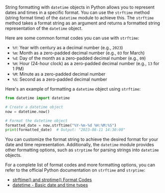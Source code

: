 String formatting with `datetime` objects in Python allows you to represent dates and times in a specific format. You can use the `strftime` method (string format time) of the `datetime` module to achieve this. The `strftime` method takes a format string as an argument and returns a formatted string representation of the `datetime` object.

Here are some common format codes you can use with `strftime`:

- `%Y`: Year with century as a decimal number (e.g., `2023`)
- `%m`: Month as a zero-padded decimal number (e.g., `03` for March)
- `%d`: Day of the month as a zero-padded decimal number (e.g., `09`)
- `%H`: Hour (24-hour clock) as a zero-padded decimal number (e.g., `13` for 1 PM)
- `%M`: Minute as a zero-padded decimal number
- `%S`: Second as a zero-padded decimal number

Here's an example of formatting a `datetime` object using `strftime`:

```python
from datetime import datetime

# Create a datetime object
now = datetime.now()

# Format the datetime object
formatted_date = now.strftime("%Y-%m-%d %H:%M:%S")
print(formatted_date)  # Output: "2023-08-11 14:30:00"
```

You can customize the format string to achieve the desired format for your date and time representation. Additionally, the `datetime` module provides other formatting options, such as `strptime` for parsing strings into `datetime` objects.

For a complete list of format codes and more formatting options, you can refer to the official Python documentation on `strftime` and `strptime`:
- [strftime() and strptime() Format Codes](https://docs.python.org/3/library/datetime.html#strftime-strptime-behavior)
- [datetime - Basic date and time types](https://docs.python.org/3/library/datetime.html)
